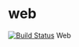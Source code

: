 # web
[![Build Status](https://travis-ci.org/EpiAggregator/web.svg?branch=master)](https://travis-ci.org/EpiAggregator/web)
Web
